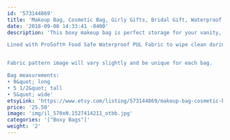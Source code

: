 ```yaml
---
id: '573144869'
title: 'Makeup Bag, Cosmetic Bag, Girly Gifts, Bridal Gift, Waterproof Makeup Bag, Large Makeup Bag, Gifts for Friends Birthday, Makeup Lover Gift'
date: '2018-09-08 14:33:41 -0400'
description: 'This boxy makeup bag is perfect storage for your vanity, or bathroom sink. It has a lot of room to store everything from makeup palettes, brushes, to your everyday essentials. Great for travel, lined with sturdy interfacing and handle attached to the side.

Lined with ProSoft® Food Safe Waterproof PUL Fabric to wipe clean during use. 


Fabric pattern image will vary slightly and be unique for each bag.

Bag measurements:
• 9&quot; long
• 5 1/2&quot; tall
• 5&quot; wide'
etsyLink: 'https://www.etsy.com/listing/573144869/makeup-bag-cosmetic-bag-girly-gifts?utm_source=synctostaticsite&utm_medium=api&utm_campaign=api'
price: '25.50'
image: 'img/il_570xN.1527414211_otbb.jpg'
categories: '["Boxy Bags"]'
weight: '2'
---
```

